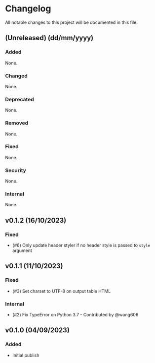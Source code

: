 # Changelog
All notable changes to this project will be documented in this file.

## (Unreleased) (dd/mm/yyyy)
### Added
None.

### Changed
None.

### Deprecated
None.

### Removed
None.

### Fixed
None.

### Security
None.

### Internal
None.

## v0.1.2 (16/10/2023)
### Fixed
- (#6) Only update header styler if no header style is passed to `style` argument

## v0.1.1 (11/10/2023)
### Fixed
- (#3) Set charset to UTF-8 on output table HTML

### Internal
- (#2) Fix TypeError on Python 3.7 - Contributed by @wang606

## v0.1.0 (04/09/2023)
### Added
- Initial publish
